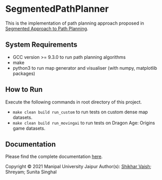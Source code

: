 # SegmentedPathPlanner

This is the implementation of path planning approach proposed in [Segmented Approach to Path Planning](https://ieeexplore.ieee.org/document/9315788/).

## System Requirements
* GCC version >= 9.3.0 to run path planning algorithms
* make
* python3 to run map generator and visualiser (with numpy, matplotlib packages)


## How to Run
Execute the following commands in root directory of this project.

* `make clean build run_custom` to run tests on custom dense map datasets.
* `make clean build run_movingai` to run tests on Dragon Age: Origins game datasets.

## Documentation
Please find the complete documentation [here](documentation/index.md).


Copyright © 2021 Manipal University Jaipur
Author(s): [Shikhar Vaish](https://www.linkedin.com/in/shikhar-vaish/); Shreyam; Sunita Singhal